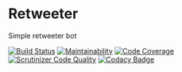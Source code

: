 # Retweeter
Simple retweeter bot

[![Build Status](https://scrutinizer-ci.com/g/iranianpep/retweeter/badges/build.png?b=main)](https://scrutinizer-ci.com/g/iranianpep/retweeter/build-status/main)
[![Maintainability](https://api.codeclimate.com/v1/badges/009464f86e33fae8df85/maintainability)](https://codeclimate.com/github/iranianpep/retweeter/maintainability)
[![Code Coverage](https://scrutinizer-ci.com/g/iranianpep/retweeter/badges/coverage.png?b=main)](https://scrutinizer-ci.com/g/iranianpep/retweeter/?branch=main)
[![Scrutinizer Code Quality](https://scrutinizer-ci.com/g/iranianpep/retweeter/badges/quality-score.png?b=main)](https://scrutinizer-ci.com/g/iranianpep/retweeter/?branch=main)
[![Codacy Badge](https://app.codacy.com/project/badge/Grade/1d42b9f44b3b4dbdb73571cbee26a6d8)](https://www.codacy.com/gh/iranianpep/retweeter/dashboard?utm_source=github.com&amp;utm_medium=referral&amp;utm_content=iranianpep/retweeter&amp;utm_campaign=Badge_Grade)